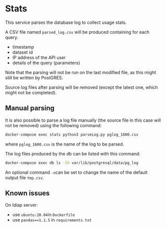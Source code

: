 # Stats

This service parses the database log to collect usage stats.

A CSV file named `parsed_log.csv` will be produced containing for each query.

- timestamp
- dataset id
- IP address of the API user
- details of the query (parameters)

Note that the parsing will not be run on the last modified file, as this might still be written by PostGRES.

Source log files after parsing will be removed (except the latest one, which might not be completed).

## Manual parsing

It is also possible to parse a log file manually (the source file in this case will not be removed) using the following command:

```bash
docker-compose exec stats python3 parseLog.py pglog_1600.csv
```

where `pglog_1600.csv` is the name of the log to be parsed.

The log files produced by the db can be listed with this command:
```bash
docker-compose exec db ls -lh var/lib/postgresql/data/pg_log
```

An optional command `-o`can be set to change the name of the default output file `tmp.csv`.


## Known issues

On Idiap server:
 - use `ubuntu:20.04`in `Dockerfile`
 - use `pandas==1.1.5` in `requirements.txt`
